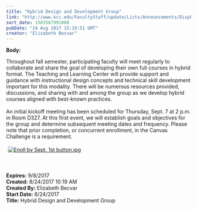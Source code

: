 ```yaml
---
title: "​Hybrid Design and Development Group"
link: "http://www.kcc.edu/FacultyStaff/update/Lists/Announcements/DispForm.aspx?ID=2497"
sort_date: 1503587991000
pubDate: "24 Aug 2017 15:19:51 GMT"
creator: "Elizabeth Becvar"
---
```


<div><b>Body:</b> <div class="ExternalClass6C045C7E15F84F6BB93320D8868C5CAC"><p>Throughout fall semester, participating faculty will meet regularly to collaborate and share the goal of developing their own full courses in hybrid format. The Teaching and Learning Center will provide support and guidance with instructional design concepts and technical skill development important for this modality. There will be numerous resources provided, discussions, and sharing with and among the group as we develop hybrid courses aligned with best-known practices.<br /><br />An initial kickoff meeting has been scheduled for Thursday, Sept. 7 at 2 p.m. in Room D327. At this first event, we will establish goals and objectives for the group and determine subsequent meeting dates and frequency. Please note that prior completion, or concurrent enrollment, in the Canvas Challenge is a requirement.</p>
<p><a href="mailto:ckeigher@kcc.edu,%20dcaparula@kcc.edu?=subject=enroll me in the hybrid design and development group"><img alt="Enoll by Sept. 1st button.jpg" src="/FacultyStaff/update/Documents/Enoll%20by%20Sept.%201st%20button.jpg" style="margin:5px" /></a><br /><br /><br /></p></div></div>
<div><b>Expires:</b> 9/8/2017</div>
<div><b>Created:</b> 8/24/2017 10:19 AM</div>
<div><b>Created By:</b> Elizabeth Becvar</div>
<div><b>Start Date:</b> 8/24/2017</div>
<div><b>Title:</b> ​Hybrid Design and Development Group</div>
